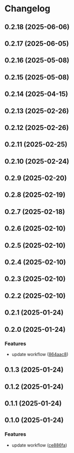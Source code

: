 # Changelog

## 0.2.18 (2025-06-06)

## 0.2.17 (2025-06-05)

## 0.2.16 (2025-05-08)

## 0.2.15 (2025-05-08)

## 0.2.14 (2025-04-15)

## 0.2.13 (2025-02-26)

## 0.2.12 (2025-02-26)

## 0.2.11 (2025-02-25)

## 0.2.10 (2025-02-24)

## 0.2.9 (2025-02-20)

## 0.2.8 (2025-02-19)

## 0.2.7 (2025-02-18)

## 0.2.6 (2025-02-10)

## 0.2.5 (2025-02-10)

## 0.2.4 (2025-02-10)

## 0.2.3 (2025-02-10)

## 0.2.2 (2025-02-10)

## 0.2.1 (2025-01-24)

## 0.2.0 (2025-01-24)

### Features

* update workflow ([864aac8](https://github.com/oondemand/fatura-personalizada-backend/commit/864aac8ad169ebf16f405bcbf5fc5af3eab3007a))

## 0.1.3 (2025-01-24)

## 0.1.2 (2025-01-24)

## 0.1.1 (2025-01-24)

## 0.1.0 (2025-01-24)

### Features

* update workflow ([ce886fa](https://github.com/oondemand/fatura-personalizada-backend/commit/ce886faaf83e7eda0a298407f78bd6d7bc31ea09))

